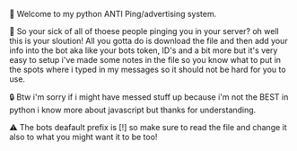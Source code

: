 🎀 Welcome to my python ANTI Ping/advertising system.

🔔 So your sick of all of thoese people pinging you in your server? oh well this is your sloution! All you gotta do is download the file and then add your info into the bot aka like your bots token, ID's and a bit more but it's very easy to setup i've made some notes in the file so you know what to put in the spots where i typed in my messages so it should not be hard for you to use. 

 🔒 Btw i'm sorry if i might have messed stuff up because i'm not the BEST in python i know more about javascript but thanks for understanding.

⚠️ The bots deafault prefix is [!] so make sure to read the file and change it also to what you might want it to be too!
